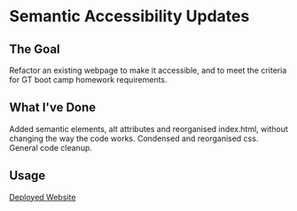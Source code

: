 # Semantic Accessibility Updates

## The Goal
Refactor an existing webpage to make it accessible, and to meet the criteria for GT boot camp homework requirements.

## What I've Done
Added semantic elements, alt attributes and reorganised index.html, without changing the way the code works. Condensed and reorganised css. 
General code cleanup.

## Usage
[Deployed Website](https://arhamilton92.github.io/semantic-accessibility-updates/)
